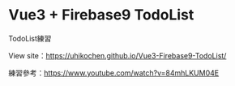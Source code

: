 # Vue3 + Firebase9 TodoList

TodoList練習

View site：https://uhikochen.github.io/Vue3-Firebase9-TodoList/

練習參考：https://www.youtube.com/watch?v=84mhLKUM04E